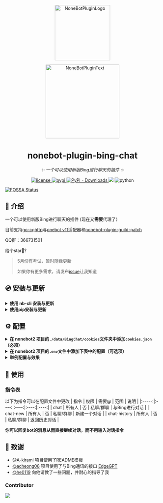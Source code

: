 <div align="center">
  <a href="https://v2.nonebot.dev/store"><img src="https://raw.githubusercontent.com/Harry-Jing/nonebot-plugin-bing-chat/main/resources/NoneBot_Plugin_logo.png" width="180" height="180" alt="NoneBotPluginLogo"></a>
  <br>
  <p><img src="https://raw.githubusercontent.com/Harry-Jing/nonebot-plugin-bing-chat/main/resources/NoneBot_Plugin_text.svg" width="240" alt="NoneBotPluginText"></p>
</div>

<div align="center">

# nonebot-plugin-bing-chat

_✨ 一个可以使用新版Bing进行聊天的插件 ✨_

<a href="./LICENSE">
  <img src="https://img.shields.io/github/license/Harry-Jing/nonebot-plugin-bing-chat.svg" alt="license" />
</a>
<a href="https://pypi.python.org/pypi/nonebot-plugin-bing-chat">
  <img src="https://img.shields.io/pypi/v/nonebot-plugin-bing-chat.svg" alt="pypi" />
</a>
<a href="https://pypi.python.org/pypi/nonebot-plugin-bing-chat">
  <img alt="PyPI - Downloads" src="https://img.shields.io/pypi/dm/nonebot-plugin-bing-chat">
</a>
<a href="https://app.fossa.com/projects/git%2Bgithub.com%2FHarry-Jing%2Fnonebot-plugin-bing-chat?ref=badge_shield" alt="FOSSA Status"><img src="https://app.fossa.com/api/projects/git%2Bgithub.com%2FHarry-Jing%2Fnonebot-plugin-bing-chat.svg?type=shield"/></a>

<img src="https://img.shields.io/badge/python-3.10+-blue.svg" alt="python" />

</div>


[![FOSSA Status](https://app.fossa.com/api/projects/git%2Bgithub.com%2FHarry-Jing%2Fnonebot-plugin-bing-chat.svg?type=large)](https://app.fossa.com/projects/git%2Bgithub.com%2FHarry-Jing%2Fnonebot-plugin-bing-chat?ref=badge_large)

## 📖 介绍

一个可以使用新版Bing进行聊天的插件 (现在又**需要**代理了）

目前支持[go-cqhttp](https://docs.go-cqhttp.org/)与[onebot v11](https://onebot.adapters.nonebot.dev/)适配器和[nonebot-plugin-guild-patch](https://github.com/mnixry/nonebot-plugin-guild-patch)

QQ群：366731501

给个star🌟?

> 5月份有考试，暂时随缘更新
>
> 如果你有更多需求，请发布[issue](https://github.com/Harry-Jing/nonebot-plugin-bing-chat/issues/new)让我知道

## 💿 安装与更新

<details>
<summary> <b> 使用 nb-cli 安装与更新 </b> </summary> <br>
在 nonebot2 项目的根目录下打开命令行, 输入以下指令即可安装
  
    nb plugin install nonebot-plugin-bing-chat --upgrade

</details>

<details>
<summary> <b> 使用pip安装与更新 </b></summary> <br>
在 nonebot2 项目的插件目录下, 打开命令行, 根据你使用的包管理器, 输入相应的安装命令

    pip install --upgrade nonebot-plugin-bing-chat 

对于发送图片的支持需要执行

    pip install --upgrade nonebot-plugin-bing-chat[image]
    
打开 nonebot2 项目根目录下的 `pyproject.toml` 文件, 在 `[tool.nonebot]` 部分追加写入

    plugins = ["nonebot_plugin_bing_chat"]

</details>

## ⚙️ 配置

<details>
<summary>
  <b>在 nonebot2 项目的<code>./data/BingChat/cookies</code>文件夹中添加<code>cookies.json</code>（必须） </b>
</summary><br>

- 在浏览器安装 `cookie-editor` 的插件
  - [Chrome/Edge](https://chrome.google.com/webstore/detail/cookie-editor/hlkenndednhfkekhgcdicdfddnkalmdm)（需要魔法）
  - [Firefox](https://addons.mozilla.org/en-US/firefox/addon/cookie-editor/)
- 使用Edge浏览器打开[`www.bing.com/chat`](https://www.bing.com/chat)（需要魔法）
- 打开 `cookie-editor` 插件
- 点击右下角的 `Export` 按钮（这会把cookie保存到你的剪切板上）
- 把你复制道德内容放到 `cookies.json` 文件里 <img src="https://raw.githubusercontent.com/Harry-Jing/nonebot-plugin-bing-chat/main/resources/How_to_export_cookies.png" max-height="100" alt="How_to_export_cookies" />
- （可选）你可以创建多个以`.json`结尾的cookies文件
  
</details>

<details>
<summary>
  <b> 在 nonebot2 项目的<code>.env</code>文件中添加下表中的配置（可选项） </b>
</summary>

<br> 在.env书写配置时，字符转要使用**双引号**，而**不是**单引号 <br>


<b> 命令配置 </b>
| 配置项 | 类型 | 默认值 | 说明 |
|:----:|:----:|:----:|:----:|
| command_start | list[str] | ["/"] | 命令前缀 |
| bingchat_command_chat | str/list[str] | ["chat"] | 对话命令 |
| bingchat_command_new_chat | str/list[str] | ["chat-new", "刷新对话"] | 新建对话命令 |
| bingchat_command_history_chat | str/list[str] | ["chat-history"] | 返回历史对话命令 |
| bingchat_block | bool | False | 是否block |
| bingchat_priority | int | 1 | 指令的优先级 |
| bingchat_to_me | bool | False | 所有命令是否需要@bot |
| bingchat_share_chat | bool | False | 他人是否可以用过回复bot而进行对话 |


 <b> 输出配置 </b>
| 配置项 | 类型 | 默认值 | 说明 |
|:----:|:----:|:----:|:----:|
| bingchat_display_is_waiting | bool | True | 是否显示“正在请求” |
| bingchat_display_in_forward | bool | False | 是否以合并转发的消息形式发送消息 |
| bingchat_display_content_types | str/list[str] | ["text.num-max-conversation&answer&suggested-question"] | 输出的内容包括什么 |
  
  
 <b> 进行配置 </b>
| 配置项 | 类型 | 默认值 | 说明 |
|:----:|:----:|:----:|:----:|
| bingchat_log | bool | True | 是否记录日志 |
| bingchat_proxy | str | None | 代理地址 |
| bingchat_conversation_style | "creative" / "balanced" / "precise" | "balanced" | 对话样式 |
| bingchat_auto_switch_cookies | bool | False | 账号上限后是否自动切换cookies |
| bingchat_auto_refresh_conversation | bool | True | 聊天上限后是否自动建立新的对话 |


<b> 屏蔽群聊配置 </b>
| 配置项 | 类型 | 默认值 | 说明 |
|:----:|:----:|:----:|:----:|
| bingchat_group_filter_mode | "whitelist"/"blacklist" | "blacklist" | 对群聊屏蔽的模式 |
| bingchat_group_filter_blacklist | list[int] | [] | QQ群黑名单列表 |
| bingchat_group_filter_whitelist | list[int] | [] | QQ群白名单列表 |
| bingchat_guild_filter_blacklist | list[dict] | [] | QQ频道黑名单列表 |
| bingchat_guild_filter_whitelist | list[dict] | [] | QQ频道白名单列表 |

频道的配置格式：`{"guild_id": "123456789", "channel_id": "123456789"}`

源码内容可以在[./nonebot_plugin_bing_chat/common/dataModel.py](https://github.com/Harry-Jing/nonebot-plugin-bing-chat/blob/main/nonebot_plugin_bing_chat/common/dataModel.py)查看

</details>

<details>
<summary>
  <b> 举例配置与效果 </b>
</summary>
  
> 还没写，可以来QQ群来问我
  
</details>

## 🎉 使用

### 指令表

以下为指令可以在配置文件中更改
| 指令 | 权限 | 需要@ | 范围 | 说明 |
|:-----:|:----:|:----:|:----:|:----:|
| chat | 所有人 | 否 | 私聊/群聊 | 与Bing进行对话 |
| chat-new | 所有人 | 否 | 私聊/群聊 | 新建一个对话 |
| chat-history | 所有人 | 否 | 私聊/群聊 | 返回历史对话 |

**你可以回复bot的消息从而直接继续对话，而不用输入对话指令**
  
  
## 🌸 致谢

- [@A-kirami](https://github.com/A-kirami)  项目使用了README[模板](https://github.com/A-kirami/nonebot-plugin-template)
- [@acheong08](https://github.com/acheong08)  项目使用了与Bing通讯的接口 [EdgeGPT](https://github.com/acheong08/EdgeGPT)
- [@he0119](https://github.com/he0119) 向他请教了一些问题，并耐心的指导了我

### Contributor
<a href="https://github.com/Harry-Jing/nonebot-plugin-bing-chat/graphs/contributors">
  <img src="https://contrib.rocks/image?repo=Harry-Jing/nonebot-plugin-bing-chat" />
</a>